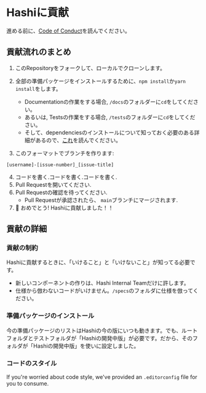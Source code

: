 # Hashiに貢献
進める前に、[Code of Conduct](https://github.com/dev-protocol/.github/blob/main/CODE_OF_CONDUCT.md)を読んでください。

## 貢献流れのまとめ
1. このRepositoryをフォークして、ローカルでクローンします。
2. 全部の準備パッケージをインストールするために、`npm install`か`yarn install`をします。
   - Documentationの作業をする場合, `/docs`のフォルダーに`cd`をしてください。
   - あるいは, Testsの作業をする場合, `/tests`のフォルダーに`cd`をしてください。
   - そして、dependenciesのインストールについて知っておく必要のある詳細があるので、[これ](#installing-dependencies)を読んでください。
 
3. このフォーマットでブランチを作ります:

```text
[username]-[issue-number]_[issue-title]
```

4. コードを書く.コードを書く.コードを書く.
5. Pull Requestを開いてください.
6. Pull Requestの確認を待ってください.
   - Pull Requestが承認されたら、 `main`ブランチにマージされます.
7. 🎉 おめでとう! Hashiに貢献しました！！

## 貢献の詳細
### 貢献の制約
Hashiに貢献するときに、「いけること」と「いけないこと」が知ってる必要です。

- 新しいコンポーネントの作りは、Hashi Internal Teamだけに許します。
- 仕様から倣わないコードがいけません。`/specs`のフォルダに仕様を倣ってください。

### 準備パッケージのインストール
今の準備パッケージのリストはHashiの今の版にいつも動きます。でも、ルートフォルダとテストフォルダが「Hashiの開発中版」が必要です。だから、そのフォルダが「Hashiの開発中版」を使いに設定しました。

### コードのスタイル
If you're worried about code style, we've provided an `.editorconfig` file for you to consume.
